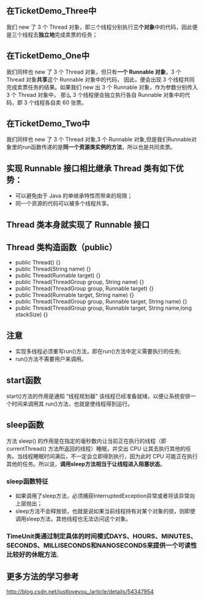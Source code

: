 ## 在TicketDemo_Three中  
我们 new 了 3 个 Thread 对象，即三个线程分别执行**三个对象**中的代码，因此便是三个线程去**独立地**完成卖票的任务；
## 在TicketDemo_One中 
我们同样也 new 了 3 个 Thread 对象，但只有**一个 Runnable 对象**，3 个 Thread 对象**共享**这个 Runnable 对象中的代码，
因此，便会出现 3 个线程共同完成卖票任务的结果。如果我们 new 出 3 个 Runnable 对象，作为参数分别传入 3 个 Thread 对象中，
那么 3 个线程便会独立执行各自 Runnable 对象中的代码，即 3 个线程各自卖 60 张票。
## 在TicketDemo_Two中 
我们同样也 new 了 3 个 Thread 对象,3 个 Runnable 对象,但是我们Runnable对象里的run函数传递的是**同一个资源类实例的方法**，所以也是共同卖票。

## 实现 Runnable 接口相比继承 Thread 类有如下优势：
- 可以避免由于 Java 的单继承特性而带来的局限；
- 同一个资源的代码可以被多个线程共享。

## Thread 类本身就实现了 Runnable 接口

## Thread 类构造函数（public）
- public Thread() {}
- public Thread(String name) {}
- public Thread(Runnable target) {}
- public Thread(ThreadGroup group, String name) {}
- public Thread(ThreadGroup group, Runnable target) {}
- public Thread(Runnable target, String name) {}
- public Thread(ThreadGroup group, Runnable target, String name) {}
- public Thread(ThreadGroup group, Runnable target, String name,long stackSize) {}

## 注意
- 实现多线程必须重写run()方法，即在run()方法中定义需要执行的任务;
- run()方法不需要用户来调用。

## start函数
start()方法的作用是通知 “线程规划器” 该线程已经准备就绪，以便让系统安排一个时间来调用其 run()方法，也就是使线程得到运行。

## sleep函数
方法 sleep() 的作用是在指定的毫秒数内让当前正在执行的线程（即 currentThread() 方法所返回的线程）睡眠，并交出 CPU 让其去执行其他的任务。当线程睡眠时间满后，不一定会立即得到执行，因为此时 CPU 可能正在执行其他的任务。所以说，**调用sleep方法相当于让线程进入阻塞状态**。

### sleep函数特征
- 如果调用了sleep方法，必须捕获InterruptedException异常或者将该异常向上层抛出；
- sleep方法不会释放锁，也就是说如果当前线程持有对某个对象的锁，则即使调用sleep方法，其他线程也无法访问这个对象。

### TimeUnit类通过制定具体的时间模式DAYS、HOURS、MINUTES、SECONDS、MILLISECONDS和NANOSECONDS来提供一个可读性比较好的休眠方法.

## 更多方法的学习参考 
http://blog.csdn.net/justloveyou_/article/details/54347954
